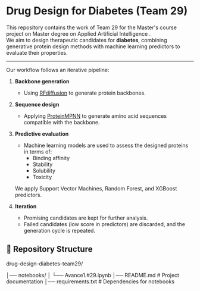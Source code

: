 # Drug Design for Diabetes (Team 29)

This repository contains the work of Team 29 for the Master's course project on Master degree on Applied Artificial Intelligence .  
We aim to design therapeutic candidates for **diabetes**, combining generative protein design methods with machine learning predictors to evaluate their properties.

---

Our workflow follows an iterative pipeline:
1. **Backbone generation**  
   - Using [RFdiffusion](https://github.com/RosettaCommons/RFdiffusion) to generate protein backbones.

2. **Sequence design**  
   - Applying [ProteinMPNN](https://github.com/dauparas/ProteinMPNN) to generate amino acid sequences compatible with the backbone.

3. **Predictive evaluation**  
   - Machine learning models are used to assess the designed proteins in terms of:
     - Binding affinity
     - Stability
     - Solubility
     - Toxicity  

   We apply Support Vector Machines, Random Forest, and XGBoost predictors.  

4. **Iteration**  
   - Promising candidates are kept for further analysis.  
   - Failed candidates (low score in predictors) are discarded, and the generation cycle is repeated.


## 📂 Repository Structure

drug-design-diabetes-team29/

│── notebooks/
│ └── Avance1.#29.ipynb 
│── README.md # Project documentation
│── requirements.txt # Dependencies for notebooks
